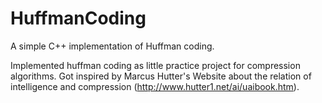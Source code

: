 # HuffmanCoding
A simple C++ implementation of Huffman coding.

Implemented huffman coding as little practice project for compression algorithms.
Got inspired by Marcus Hutter's Website about the relation of intelligence and compression (http://www.hutter1.net/ai/uaibook.htm).
